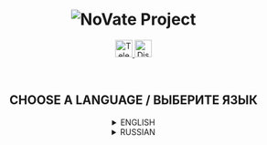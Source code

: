 <h1 align="center">
  <img src="https://i.imgur.com/iasKyQU.png" title="NoVate Project" alt="NoVate Project">
</h1>

<p align="center">
  <a href="https://t.me/novatesource" target="__blank">
    <img src="https://i.imgur.com/qbW4p8Y.png" width="30" height="30" title="Telegram" alt="Telegram">
  </a>
  <a href="https://discord.gg/dYqtDrm6Ju" target="__blank">
    <img src="https://i.imgur.com/TFvPWEX.png" width="30" height="30" title="Discord" alt="Discord">
  </a>
</p>

<br/>

<h2 align="center">
  CHOOSE A LANGUAGE / ВЫБЕРИТЕ ЯЗЫК
</h2>

<details>
  <summary align="center">ENGLISH</summary>

  <h2 align="center">
    NoVate Source Bot for Telegram
  </h2>

  <p align="center">
    <sup>Free open source bot for developers</sup>
  </p>

  ---

  ## :desktop_computer: DESCRIPTION

  Did you want to create your own bot for Telegram using the Aiogram library, but didn't know where to start?
  To your attention **NoVate Source Bot**. A bot written for Telegram on the open source Aiogram library. This code is perfect for those who do not know where to start and what you need to write your bot.

  ---

  ## :anchor: WORK PROGRESS

  Progress of the work done, which is updated as development progresses.
  Edits and updates in systems are possible!

  - [x] Registration (/start)
    - [x] Checking for subscriptions to certain channels
    - [x] Checking for a referral
  - [x] Referral system
    - [ ] Statistics
    - [ ] Tops
  - [x] Help section
    - [x] Information about the bot
    - [x] Rules for using the bot
  - [ ] Donations
    - [ ] Statistics
    - [ ] Tops
  - [ ] Technical support
    - [ ] Sending an application
  - [ ] Section for Administration
    - [ ] Viewing statistics among registered users
    - [ ] Adding channels for mandatory subscription

  ---

  ## :keyboard: TECHNICAL PART

  ### LIBRARIES

  - [Aiogram 3.1.1](https://pypi.org/project/aiogram/) is one of the popular libraries for creating a Telegram bot.
  - [SQLAlchemy 2.0.23](https://pypi.org/project/SQLAlchemy/) is a library for working with the SQL database.
  - [APScheduler 3.10.4](https://pypi.org/project/APScheduler/) is a library that allows you to schedule code execution (task scheduler).
  - [YooMoney 0.1.0](https://pypi.org/project/YooMoney/) - a library for online transfers to a YooMoney wallet (and not only).
  
  ---

  ## :star: QUICK START

  ### REQUIRED PROGRAMS
  <sup>Links under the sign (*) are optional.</sup>

  - [SQLiteStudio *](https://github.com/pawelsalawa/sqlitestudio/releases/download/3.4.4/SQLiteStudio-3.4.4-windows-x64-installer.exe)
  - [Git](https://git-scm.com/downloads)
  - [Visual Studio Code](https://code.visualstudio.com/Download)

  ### INSTALLATION
  <sup>Via Terminal or PowerShell</sup>

  ```
  git clone https://github.com/NoVate911/python-telegram-novate-source.git
  ```

  <br/>

  ```
  cd python-telegram-novate-source
  ```

  <br/>

  ```
  We write "install.bat" and wait for the end of the installation of all dependencies
  ```

  <br/>

  ```
  After installing the dependencies, go to "config.py " and we change the values that are there to our own
  ```

  <br/>
  
  ```
  After setting up, run the "start.bat" file and wait for the bot to start
  ```
  
</details>

<details>
  <summary align="center">RUSSIAN</summary>

  <h2 align="center">
    NoVate Source Bot для Telegram
  </h2>

  <p align="center">
    <sup>Бесплатный бот с открытым исходным кодом для разработчиков</sup>
  </p>

  ---

  ## :desktop_computer: ОПИСАНИЕ

  Хотели создать своего бота для Telegram, используя библиотеку Aiogram, но не знали с чего начать?
  Вашему вниманию **NoVate Source Bot**. Бот, написанный для Telegram на библиотеке Aiogram с открытым исходным кодом. Данный код отлично подойдёт для тех, кто не знает с чего начать и что нужно для написания своего бота.

  ---

  ## :anchor: ПРОГРЕСС РАБОТЫ

  Прогресс проделанной работы, которая обновляется по мере разработки.
  Возможны правки и обновления в системах!

  - [x] Регистрация (/start)
    - [x] Проверка на оформление подписки на определённые каналы
    - [x] Проверка на реферала
  - [x] Реферальная система
    - [ ] Статистика
    - [ ] Топы
  - [x] Раздел помощи
    - [x] Информация о боте
    - [x] Правила пользования ботом
  - [ ] Пожертвования
    - [ ] Статистика
    - [ ] Топы
  - [ ] Техническая поддержка
    - [ ] Отправка заявки
  - [ ] Раздел для Администрации
    - [ ] Просмотр статистики среди зарегистрированных пользователей
    - [ ] Добавление каналов для обязательной подписки

  ---

  ## :keyboard: ТЕХНИЧЕСКАЯ ЧАСТЬ

  ### БИБЛИОТЕКИ

  - [Aiogram 3.1.1](https://pypi.org/project/aiogram/) - одна из популярных библиотек для создания Telegram бота.
  - [SQLAlchemy 2.0.23](https://pypi.org/project/SQLAlchemy/) - библиотека для работы с базой данных SQL.
  - [APScheduler 3.10.4](https://pypi.org/project/APScheduler/) - библиотека, которая позволяет планировать выполнение кода (планировщик задач).
  - [YooMoney 0.1.0](https://pypi.org/project/YooMoney/) - библиотека для онлайн переводов на кошелёк YooMoney (и не только).

  ---

  ## :star: БЫСТРЫЙ СТАРТ

  ### НЕОБХОДИМЫЕ ПРОГРАММЫ
  <sup>Ссылки под знаком (*) не являются обязательными.</sup>

  - [SQLiteStudio *](https://github.com/pawelsalawa/sqlitestudio/releases/download/3.4.4/SQLiteStudio-3.4.4-windows-x64-installer.exe)
  - [Git](https://git-scm.com/downloads)
  - [Visual Studio Code](https://code.visualstudio.com/Download)

  ### УСТАНОВКА
  <sup>Через Terminal или PowerShell</sup>

  ```
  git clone https://github.com/NoVate911/python-telegram-novate-source.git
  ```

  <br/>

  ```
  cd python-telegram-novate-source
  ```

  <br/>

  ```
  Пишем "install.bat" и ждём окончания установки всех зависимостей
  ```

  <br/>

  ```
  После установки зависимостей, заходим в "config.py" и изменяем значения, которые там есть на свои
  ```

  <br/>

  ```
  После настройки запускаем файл "start.bat" и ждём запуска бота
  ```
    
</details>
